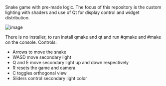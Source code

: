 Snake game with pre-made logic. The focus of this repository is the custom lighting with shaders and use of Qt for display control and widget distribution.

![image](https://github.com/user-attachments/assets/3893c34b-a824-41f9-bcb6-1ddfd3a2f9c2)

There is no installer, to run install qmake and qt and run #qmake and #make on the console.
Controls:
- Arrows to move the snake
- WASD move secondary light
- Q and E move secondary light up and down respectively
- R resets the game and camera
- C toggles orthogonal view
- Sliders control secondary light color
